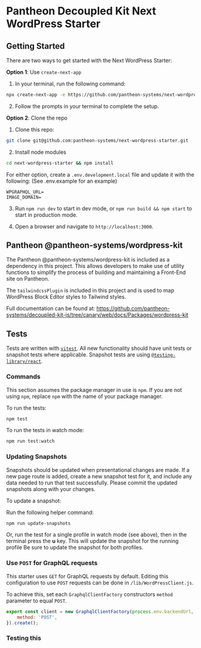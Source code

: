 # Pantheon Decoupled Kit Next WordPress Starter

## Getting Started

There are two ways to get started with the Next WordPress Starter:

**Option 1**: Use `create-next-app`

1. In your terminal, run the following command:

```bash
npx create-next-app -e https://github.com/pantheon-systems/next-wordpress-starter --use-npm
```

2. Follow the prompts in your terminal to complete the setup.

**Option 2**: Clone the repo

1. Clone this repo:

```bash
git clone git@github.com:pantheon-systems/next-wordpress-starter.git
```

2. Install node modules

```bash
cd next-wordpress-starter && npm install
```

For either option, create a `.env.development.local` file and update it with the
following: (See .env.example for an example)

```
WPGRAPHQL_URL=
IMAGE_DOMAIN=
```

3. Run `npm run dev` to start in dev mode, or `npm run build && npm start` to
   start in production mode.

4. Open a browser and navigate to `http://localhost:3000`.

## Pantheon @pantheon-systems/wordpress-kit

The Pantheon @pantheon-systems/wordpress-kit is included as a dependency in this
project. This allows developers to make use of utility functions to simplify the
process of building and maintaining a Front-End site on Pantheon.

The `tailwindcssPlugin` is included in this project and is used to map WordPress
Block Editor styles to Tailwind styles.

Full documentation can be found at:
https://github.com/pantheon-systems/decoupled-kit-js/tree/canary/web/docs/Packages/wordpress-kit

## Tests

Tests are written with [`vitest`](https://vitest.dev/). All new functionality
should have unit tests or snapshot tests where applicable. Snapshot tests are
using
[`@testing-library/react`](https://testing-library.com/docs/react-testing-library/intro/).

### Commands

This section assumes the package manager in use is `npm`. If you are not using
`npm`, replace `npm` with the name of your package manager.

To run the tests:

```bash
npm test
```

To run the tests in watch mode:

```bash
npm run test:watch
```

### Updating Snapshots

Snapshots should be updated when presentational changes are made. If a new page
route is added, create a new snapshot test for it, and include any data needed
to run that test successfully. Please commit the updated snapshots along with
your changes.

To update a snapshot:

Run the following helper command:

```bash
npm run update-snapshots
```

Or, run the test for a single profile in watch mode (see above), then in the
terminal press the **u** key. This will update the snapshot for the running
profile Be sure to update the snapshot for both profiles.

### Use `POST` for GraphQL requests

This starter uses `GET` for GraphQL requests by default. Editing this
configuration to use `POST` requests can be done in `/lib/WordPressClient.js`.

To achieve this, set each `GraphqlClientFactory` constructors `method` parameter
to equal `POST`.

```js
export const client = new GraphqlClientFactory(process.env.backendUrl, {
	method: 'POST',
}).create();
```


### Testing this
